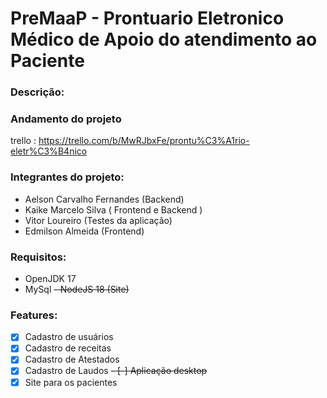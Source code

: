 # PreMaaP - Prontuario Eletronico Médico de Apoio do atendimento ao Paciente

### Descrição:

### Andamento do projeto

trello : https://trello.com/b/MwRJbxFe/prontu%C3%A1rio-eletr%C3%B4nico

### Integrantes do projeto:

- Aelson Carvalho Fernandes (Backend)
- Kaike Marcelo Silva ( Frontend e Backend )
- Vitor Loureiro (Testes da aplicação)
- Edmilson Almeida (Frontend)


### Requisitos:

- OpenJDK 17
- MySql
~~- NodeJS 18 (Site)~~

### Features:

- [x] Cadastro de usuários
- [X] Cadastro de receitas
- [X] Cadastro de Atestados
- [X] Cadastro de Laudos
~~- [-] Aplicação desktop~~
- [X] Site para os pacientes
